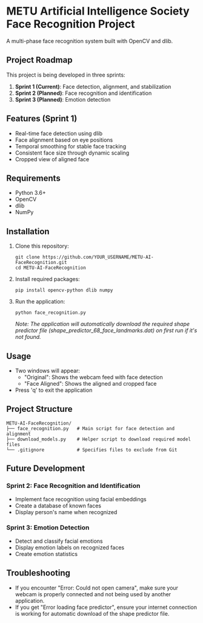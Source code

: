 # METU Artificial Intelligence Society Face Recognition Project

A multi-phase face recognition system built with OpenCV and dlib.

## Project Roadmap

This project is being developed in three sprints:

1. **Sprint 1 (Current)**: Face detection, alignment, and stabilization
2. **Sprint 2 (Planned)**: Face recognition and identification
3. **Sprint 3 (Planned)**: Emotion detection

## Features (Sprint 1)

- Real-time face detection using dlib
- Face alignment based on eye positions
- Temporal smoothing for stable face tracking
- Consistent face size through dynamic scaling
- Cropped view of aligned face

## Requirements

- Python 3.6+
- OpenCV
- dlib
- NumPy

## Installation

1. Clone this repository:
   ```
   git clone https://github.com/YOUR_USERNAME/METU-AI-FaceRecognition.git
   cd METU-AI-FaceRecognition
   ```

2. Install required packages:
   ```
   pip install opencv-python dlib numpy
   ```

3. Run the application:
   ```
   python face_recognition.py
   ```
   
   *Note: The application will automatically download the required shape predictor file (shape_predictor_68_face_landmarks.dat) on first run if it's not found.*

## Usage

- Two windows will appear:
  - "Original": Shows the webcam feed with face detection
  - "Face Aligned": Shows the aligned and cropped face
- Press 'q' to exit the application

## Project Structure

```
METU-AI-FaceRecognition/
├── face_recognition.py   # Main script for face detection and alignment
├── download_models.py    # Helper script to download required model files
└── .gitignore            # Specifies files to exclude from Git
```

## Future Development

### Sprint 2: Face Recognition and Identification
- Implement face recognition using facial embeddings
- Create a database of known faces
- Display person's name when recognized

### Sprint 3: Emotion Detection
- Detect and classify facial emotions
- Display emotion labels on recognized faces
- Create emotion statistics

## Troubleshooting

- If you encounter "Error: Could not open camera", make sure your webcam is properly connected and not being used by another application.
- If you get "Error loading face predictor", ensure your internet connection is working for automatic download of the shape predictor file.
